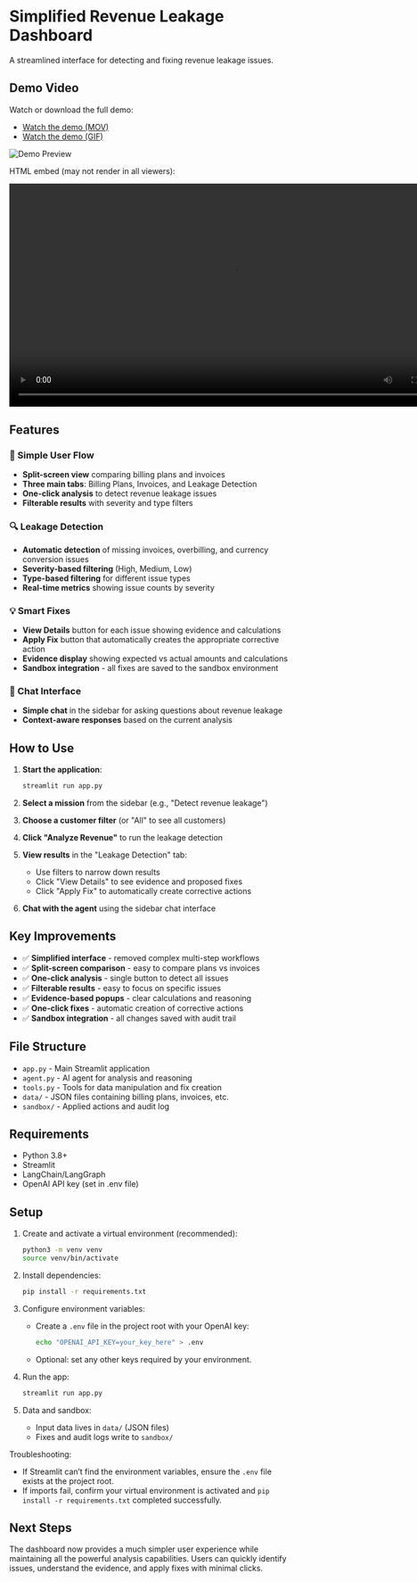 # Simplified Revenue Leakage Dashboard

A streamlined interface for detecting and fixing revenue leakage issues.

## Demo Video

Watch or download the full demo:

- [Watch the demo (MOV)](media/demo.mov)
- [Watch the demo (GIF)](media/demo.gif)

![Demo Preview](media/demo.gif)

HTML embed (may not render in all viewers):

<video src="media/demo.mov" controls width="800"></video>

## Features

### 🎯 Simple User Flow
- **Split-screen view** comparing billing plans and invoices
- **Three main tabs**: Billing Plans, Invoices, and Leakage Detection
- **One-click analysis** to detect revenue leakage issues
- **Filterable results** with severity and type filters

### 🔍 Leakage Detection
- **Automatic detection** of missing invoices, overbilling, and currency conversion issues
- **Severity-based filtering** (High, Medium, Low)
- **Type-based filtering** for different issue types
- **Real-time metrics** showing issue counts by severity

### 💡 Smart Fixes
- **View Details** button for each issue showing evidence and calculations
- **Apply Fix** button that automatically creates the appropriate corrective action
- **Evidence display** showing expected vs actual amounts and calculations
- **Sandbox integration** - all fixes are saved to the sandbox environment

### 💬 Chat Interface
- **Simple chat** in the sidebar for asking questions about revenue leakage
- **Context-aware responses** based on the current analysis

## How to Use

1. **Start the application**:
   ```bash
   streamlit run app.py
   ```

2. **Select a mission** from the sidebar (e.g., "Detect revenue leakage")

3. **Choose a customer filter** (or "All" to see all customers)

4. **Click "Analyze Revenue"** to run the leakage detection

5. **View results** in the "Leakage Detection" tab:
   - Use filters to narrow down results
   - Click "View Details" to see evidence and proposed fixes
   - Click "Apply Fix" to automatically create corrective actions

6. **Chat with the agent** using the sidebar chat interface

## Key Improvements

- ✅ **Simplified interface** - removed complex multi-step workflows
- ✅ **Split-screen comparison** - easy to compare plans vs invoices
- ✅ **One-click analysis** - single button to detect all issues
- ✅ **Filterable results** - easy to focus on specific issues
- ✅ **Evidence-based popups** - clear calculations and reasoning
- ✅ **One-click fixes** - automatic creation of corrective actions
- ✅ **Sandbox integration** - all changes saved with audit trail

## File Structure

- `app.py` - Main Streamlit application
- `agent.py` - AI agent for analysis and reasoning
- `tools.py` - Tools for data manipulation and fix creation
- `data/` - JSON files containing billing plans, invoices, etc.
- `sandbox/` - Applied actions and audit log

## Requirements

- Python 3.8+
- Streamlit
- LangChain/LangGraph
- OpenAI API key (set in .env file)

## Setup

1. Create and activate a virtual environment (recommended):
   ```bash
   python3 -m venv venv
   source venv/bin/activate
   ```

2. Install dependencies:
   ```bash
   pip install -r requirements.txt
   ```

3. Configure environment variables:
   - Create a `.env` file in the project root with your OpenAI key:
     ```bash
     echo "OPENAI_API_KEY=your_key_here" > .env
     ```
   - Optional: set any other keys required by your environment.

4. Run the app:
   ```bash
   streamlit run app.py
   ```

5. Data and sandbox:
   - Input data lives in `data/` (JSON files)
   - Fixes and audit logs write to `sandbox/`

Troubleshooting:
- If Streamlit can’t find the environment variables, ensure the `.env` file exists at the project root.
- If imports fail, confirm your virtual environment is activated and `pip install -r requirements.txt` completed successfully.



## Next Steps

The dashboard now provides a much simpler user experience while maintaining all the powerful analysis capabilities. Users can quickly identify issues, understand the evidence, and apply fixes with minimal clicks.
